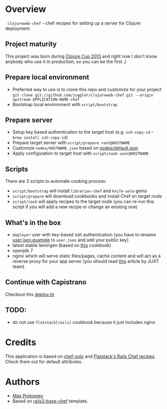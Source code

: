 # Overview

` clojureweb-chef` - chef recipes for setting up a server for Clojure deployment.

## Project maturity

This project was born during [Clojure Cup 2013](http://clojurecup.com) and right now I don't know anybody who use it in production, so you can be the first ;)

## Prepare local environment

* Preferred way to use is to clone this repo and customize for your project
  `git clone git://github.com/juggler/clojureweb-chef.git --origin upstream APPLICATION-NAME-chef`
* Bootstrap local environment with `script/bootstrap`

## Prepare server

* Setup key based authentication to the target host (e.g. `ssh-copy-id` - `brew install ssh-copy-id`)
* Prepare target server with `script/prepare root@HOSTNAME`
* Customize `nodes/HOSTNAME.json` based on [nodes/default.json](https://github.com/juggler/clojureweb-chef/tree/master/nodes/default.json)
* Apply configuration to target host with `script/cook user@HOSTNAME`

## Scripts

There are 3 scripts to automate cooking process:

* `script/bootstrap` will install `librarian-chef` and `knife-solo` gems
* `script/prepare` will download cookbooks and install Chef on target node
* `script/cook` will apply recipes to the target node (you can re-run this script if you will add a new recipe or change an existing one)

## What's in the box

- `deployer` user with key-based ssh authentication (you have to rename [user.json.example](https://github.com/juggler/clojureweb-chef/tree/master/data_bags/deployer_authorized_keys/user.json.example) to `user.json` and add your public key)
- latest stable leiningen (based on [this](https://github.com/juggler/chef-leiningen) cookbook)
- openjdk 7
- nginx which will serve static files/pages, cache content and will act as a reverse proxy for your app server (you should read [this](http://juxt.pro/articles/manual-clojure-deployment.html?sect=9) article by JUXT team)

## Continue with Capistrano

Checkout this [deploy.rb](https://github.com/juggler/clojureweb-chef-demoapp/tree/master/config/deploy.rb)

## TODO:

* do not use `flatstack[rails]` cookbook because it just includes nginx

# Credits

This application is based on [chef-solo](http://docs.opscode.com/chef_solo.html) and [Flatstack's Rails Chef recipes](https://github.com/fs/chef-rails-cookbooks).
Check them out for default attributes.

# Authors

* [Max Prokopiev](http://maxprokopiev.com)
* Based on [rails3-base-chef](https://github.com/fs/rails3-base-chef) template.
